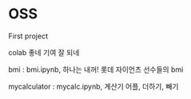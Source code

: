 # OSS

First project

colab 좋네 기여 잘 되네

bmi : bmi.ipynb, 하나는 내꺼! 롯데 자이언츠 선수들의 bmi

mycalculator : mycalc.ipynb, 계산기 어플, 더하기, 빼기
